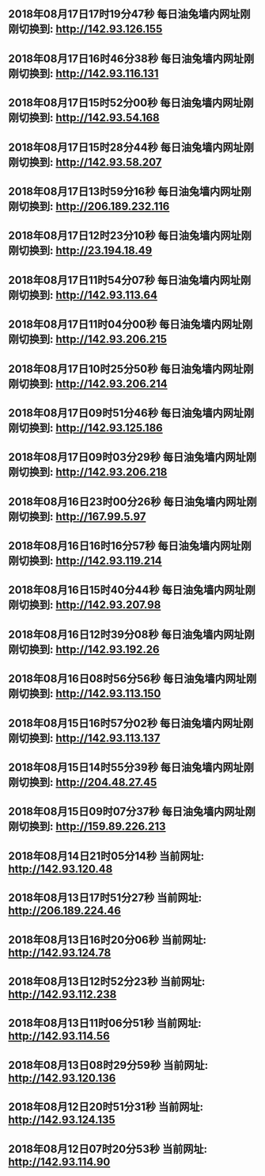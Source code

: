 ## 2018年08月17日17时19分47秒 每日油兔墙内网址刚刚切换到: http://142.93.126.155
## 2018年08月17日16时46分38秒 每日油兔墙内网址刚刚切换到: http://142.93.116.131
## 2018年08月17日15时52分00秒 每日油兔墙内网址刚刚切换到: http://142.93.54.168
## 2018年08月17日15时28分44秒 每日油兔墙内网址刚刚切换到: http://142.93.58.207
## 2018年08月17日13时59分16秒 每日油兔墙内网址刚刚切换到: http://206.189.232.116
## 2018年08月17日12时23分10秒 每日油兔墙内网址刚刚切换到: http://23.194.18.49
## 2018年08月17日11时54分07秒 每日油兔墙内网址刚刚切换到: http://142.93.113.64
## 2018年08月17日11时04分00秒 每日油兔墙内网址刚刚切换到: http://142.93.206.215
## 2018年08月17日10时25分50秒 每日油兔墙内网址刚刚切换到: http://142.93.206.214
## 2018年08月17日09时51分46秒 每日油兔墙内网址刚刚切换到: http://142.93.125.186
## 2018年08月17日09时03分29秒 每日油兔墙内网址刚刚切换到: http://142.93.206.218
## 2018年08月16日23时00分26秒 每日油兔墙内网址刚刚切换到: http://167.99.5.97
## 2018年08月16日16时16分57秒 每日油兔墙内网址刚刚切换到: http://142.93.119.214
## 2018年08月16日15时40分44秒 每日油兔墙内网址刚刚切换到: http://142.93.207.98
## 2018年08月16日12时39分08秒 每日油兔墙内网址刚刚切换到: http://142.93.192.26
## 2018年08月16日08时56分56秒 每日油兔墙内网址刚刚切换到: http://142.93.113.150
## 2018年08月15日16时57分02秒 每日油兔墙内网址刚刚切换到: http://142.93.113.137
## 2018年08月15日14时55分39秒 每日油兔墙内网址刚刚切换到: http://204.48.27.45
## 2018年08月15日09时07分37秒 每日油兔墙内网址刚刚切换到: http://159.89.226.213
## 2018年08月14日21时05分14秒 当前网址: http://142.93.120.48
## 2018年08月13日17时51分27秒 当前网址: http://206.189.224.46
## 2018年08月13日16时20分06秒 当前网址: http://142.93.124.78
## 2018年08月13日12时52分23秒 当前网址: http://142.93.112.238
## 2018年08月13日11时06分51秒 当前网址: http://142.93.114.56
## 2018年08月13日08时29分59秒 当前网址: http://142.93.120.136
## 2018年08月12日20时51分31秒 当前网址: http://142.93.124.135
## 2018年08月12日07时20分53秒 当前网址: http://142.93.114.90
